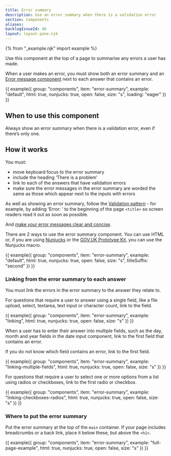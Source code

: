 ```yaml
---
title: Error summary
description: Use an error summary when there is a validation error
section: Components
aliases:
backlogIssueId: 46
layout: layout-pane.njk
---
```


{% from "_example.njk" import example %}

Use this component at the top of a page to summarise any errors a user has made.

When a user makes an error, you must show both an error summary and an [Error message component](/components/error-message/) next to each answer that contains an error.

{{ example({ group: "components", item: "error-summary", example: "default", html: true, nunjucks: true, open: false, size: "s", loading: "eager" }) }}

## When to use this component

Always show an error summary when there is a validation error, even if there’s only one.

## How it works

You must:

- move keyboard focus to the error summary
- include the heading ‘There is a problem’
- link to each of the answers that have validation errors
- make sure the error messages in the error summary are worded the same as those which appear next to the inputs with errors

As well as showing an error summary, follow the [Validation pattern](/patterns/validation/) - for example, by adding ‘Error: ’ to the beginning of the page `<title>` so screen readers read it out as soon as possible.

And [make your error messages clear and concise](/components/error-message/#be-clear-and-concise).

There are 2 ways to use the error summary component. You can use HTML or, if you are using [Nunjucks](https://mozilla.github.io/nunjucks/) or the [GOV.UK Prototype Kit](https://prototype-kit.service.gov.uk), you can use the Nunjucks macro.

{{ example({ group: "components", item: "error-summary", example: "default", html: true, nunjucks: true, open: false, size: "s", titleSuffix: "second" }) }}

### Linking from the error summary to each answer

You must link the errors in the error summary to the answer they relate to.

For questions that require a user to answer using a single field, like a file upload, select, textarea, text input or character count, link to the field.

{{ example({ group: "components", item: "error-summary", example: "linking", html: true, nunjucks: true, open: false, size: "s" }) }}

When a user has to enter their answer into multiple fields, such as the day, month and year fields in the date input component, link to the first field that contains an error.

If you do not know which field contains an error, link to the first field.

{{ example({ group: "components", item: "error-summary", example: "linking-multiple-fields", html: true, nunjucks: true, open: false, size: "s" }) }}

For questions that require a user to select one or more options from a list using radios or checkboxes, link to the first radio or checkbox.

{{ example({ group: "components", item: "error-summary", example: "linking-checkboxes-radios", html: true, nunjucks: true, open: false, size: "s" }) }}

### Where to put the error summary

Put the error summary at the top of the `main` container. If your page includes breadcrumbs or a back link, place it below these, but above the `<h1>`.

{{ example({ group: "components", item: "error-summary", example: "full-page-example", html: true, nunjucks: true, open: false, size: "s" }) }}
